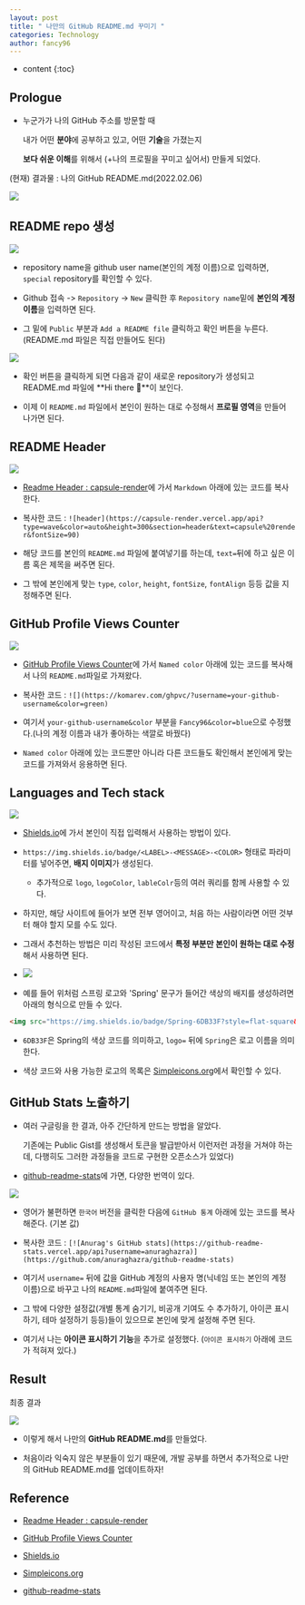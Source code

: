 ```yaml
---
layout: post
title: " 나만의 GitHub README.md 꾸미기 "
categories: Technology
author: fancy96
---
```

* content
{:toc}

## Prologue

* 누군가가 나의 GitHub 주소를 방문할 때

    내가 어떤 **분야**에 공부하고 있고, 어떤 **기술**을 가졌는지 

    **보다 쉬운 이해**를 위해서 (+나의 프로필을 꾸미고 싶어서) 만들게 되었다.

(현재) 결과물 : 나의 GitHub README.md(2022.02.06)

![](/assets/img/technology/technology-github-readme_main.png)

## README repo 생성

![](/assets/img/technology/technology-github-readme_1.png)

* repository name을 github user name(본인의 계정 이름)으로 입력하면, `special` repository를 확인할 수 있다.

* Github 접속 -> `Repository` -> `New` 클릭한 후 `Repository name`밑에 **본인의 계정 이름**을 입력하면 된다.

* 그 밑에 `Public` 부분과 `Add a README file` 클릭하고 확인 버튼을 누른다. (README.md 파일은 직접 만들어도 된다)

![](/assets/img/technology/technology-github-readme_2.png)

* 확인 버튼을 클릭하게 되면 다음과 같이 새로운 repository가 생성되고 README.md 파일에 **Hi there 👋**이 보인다.

* 이제 이 `README.md` 파일에서 본인이 원하는 대로 수정해서 **프로필 영역**을 만들어 나가면 된다.

## README Header

![](/assets/img/technology/technology-github-readme_header.png)

* [Readme Header : capsule-render](https://github.com/kyechan99/capsule-render)에 가서 `Markdown` 아래에 있는 코드를 복사한다.

* 복사한 코드 : `![header](https://capsule-render.vercel.app/api?type=wave&color=auto&height=300&section=header&text=capsule%20render&fontSize=90)`

* 해당 코드를 본인의 `README.md` 파일에 붙여넣기를 하는데, `text=`뒤에 하고 싶은 이름 혹은 제목을 써주면 된다.

* 그 밖에 본인에게 맞는 `type`, `color`, `height`, `fontSize`, `fontAlign` 등등 값을 지정해주면 된다.


## GitHub Profile Views Counter

![](/assets/img/technology/technology-github-readme_profile_view.png)

* [GitHub Profile Views Counter](https://github.com/antonkomarev/github-profile-views-counter)에 가서 `Named color` 아래에 있는 코드를 복사해서 나의 `README.md`파일로 가져왔다.

* 복사한 코드 : `![](https://komarev.com/ghpvc/?username=your-github-username&color=green)`

* 여기서 `your-github-username&color` 부분을 `Fancy96&color=blue`으로 수정했다.(나의 계정 이름과 내가 좋아하는 색깔로 바꿨다)

* `Named color` 아래에 있는 코드뿐만 아니라 다른 코드들도 확인해서 본인에게 맞는 코드를 가져와서 응용하면 된다.


## Languages and Tech stack

![](/assets/img/technology/technology-github-readme_5.png)

* [Shields.io](https://shields.io/)에 가서 본인이 직접 입력해서 사용하는 방법이 있다. 

* `https://img.shields.io/badge/<LABEL>-<MESSAGE>-<COLOR>` 형태로 파라미터를 넣어주면, **배지 이미지**가 생성된다. 

    * 추가적으로 `logo`, `logoColor`, `lableColr`등의 여러 쿼리를 함께 사용할 수 있다.

* 하지만, 해당 사이트에 들어가 보면 전부 영어이고, 처음 하는 사람이라면 어떤 것부터 해야 할지 모를 수도 있다.

* 그래서 추천하는 방법은 미리 작성된 코드에서 **특정 부분만 본인이 원하는 대로 수정**해서 사용하면 된다.

* <img src="https://img.shields.io/badge/Spring-6DB33F?style=flat-square&logo=Spring&logoColor=white"/>

* 예를 들어 위처럼 스프링 로고와 'Spring' 문구가 들어간 색상의 배지를 생성하려면 아래의 형식으로 만들 수 있다.

```html
<img src="https://img.shields.io/badge/Spring-6DB33F?style=flat-square&logo=Spring&logoColor=white"/>
```

* `6DB33F`은 Spring의 색상 코드를 의미하고, `logo=` 뒤에 `Spring`은 로고 이름을 의미한다.

* 색상 코드와 사용 가능한 로고의 목록은 [Simpleicons.org](https://simpleicons.org/)에서 확인할 수 있다.


## GitHub Stats 노출하기

* 여러 구글링을 한 결과, 아주 간단하게 만드는 방법을 알았다.

    기존에는 Public Gist를 생성해서 토큰을 발급받아서 이런저런 과정을 거쳐야 하는데, 다행히도 그러한 과정들을 코드로 구현한 오픈소스가 있었다)

* [github-readme-stats](https://github.com/anuraghazra/github-readme-stats)에 가면, 다양한 번역이 있다.

![](/assets/img/technology/technology-github-readme_github_stats.png)

* 영어가 불편하면 `한국어` 버전을 클릭한 다음에 `GitHub 통계` 아래에 있는 코드를 복사 해준다. (기본 값)

* 복사한 코드 : `[![Anurag's GitHub stats](https://github-readme-stats.vercel.app/api?username=anuraghazra)](https://github.com/anuraghazra/github-readme-stats)`

* 여기서 `username=` 뒤에 값을 GitHub 계정의 사용자 명(닉네임 또는 본인의 계정 이름)으로 바꾸고 나의 `README.md`파일에 붙여주면 된다.

* 그 밖에 다양한 설정값(개별 통계 숨기기, 비공개 기여도 수 추가하기, 아이콘 표시하기, 테마 설정하기 등등)들이 있으므로 본인에 맞게 설정해 주면 된다.

* 여기서 나는 **아이콘 표시하기 기능**을 추가로 설정했다. (`아이콘 표시하기` 아래에 코드가 적혀져 있다.)


## Result

최종 결과

![](/assets/img/technology/technology-github-readme_result.png)

* 이렇게 해서 나만의 **GitHub README.md**를 만들었다.

* 처음이라 익숙지 않은 부분들이 있기 때문에, 개발 공부를 하면서 추가적으로 나만의 GitHub README.md를 업데이트하자!


## Reference

* [Readme Header : capsule-render](https://github.com/kyechan99/capsule-render)

* [GitHub Profile Views Counter](https://github.com/antonkomarev/github-profile-views-counter)

* [Shields.io](https://shields.io/)

* [Simpleicons.org](https://simpleicons.org/)

* [github-readme-stats](https://github.com/anuraghazra/github-readme-stats)